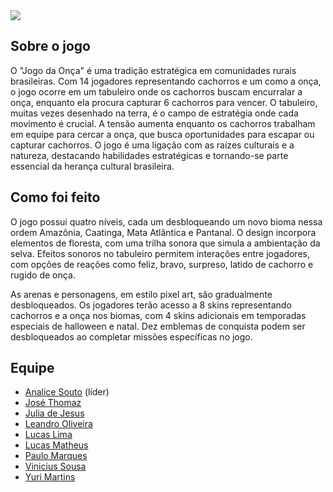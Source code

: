 
<img src="https://github.com/lima1301lucas/FATEC/assets/56768879/57e3cacf-c9b3-4a25-87d8-f4ad1a3783c2.png"/> 
<br/>
 
## Sobre o jogo
O "Jogo da Onça" é uma tradição estratégica em comunidades rurais brasileiras. Com 14 jogadores representando cachorros e um como a onça, o jogo ocorre em um tabuleiro onde os cachorros buscam encurralar a onça, enquanto ela procura capturar 6 cachorros para vencer. O tabuleiro, muitas vezes desenhado na terra, é o campo de estratégia onde cada movimento é crucial. A tensão aumenta enquanto os cachorros trabalham em equipe para cercar a onça, que busca oportunidades para escapar ou capturar cachorros. O jogo é uma ligação com as raízes culturais e a natureza, destacando habilidades estratégicas e tornando-se parte essencial da herança cultural brasileira.

## Como foi feito
O jogo possui quatro níveis, cada um desbloqueando um novo bioma nessa ordem Amazônia, Caatinga, Mata Atlântica e Pantanal. O design incorpora elementos de floresta, com uma trilha sonora que simula a ambientação da selva. Efeitos sonoros no tabuleiro permitem interações entre jogadores, com opções de reações como feliz, bravo, surpreso, latido de cachorro e rugido de onça.

As arenas e personagens, em estilo pixel art, são gradualmente desbloqueados. Os jogadores terão acesso a 8 skins representando cachorros e a onça nos biomas, com 4 skins adicionais em temporadas especiais de halloween e natal. Dez emblemas de conquista podem ser desbloqueados ao completar missões específicas no jogo.

## Equipe

- [Analice Souto](https://www.linkedin.com/in/analicesouto/) (líder)
- [José Thomaz](https://www.linkedin.com/in/jose-thomaz/)
- [Julia de Jesus](https://www.linkedin.com/in/julia-de-jesus-dos-santos/)
- [Leandro Oliveira](www.linkedin.com/in/leandro-de-oliveira-26091721b)
- [Lucas Lima](https://www.linkedin.com/in/lucas-lima-1301/)
- [Lucas Matheus]()
- [Paulo Marques](https://www.linkedin.com/in/paulo-marques-gonçalves/)
- [Vinicius Sousa]()
- [Yuri Martins]()
